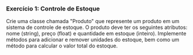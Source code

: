 ### Exercício 1: Controle de Estoque

Crie uma classe chamada "Produto" que represente um produto em um sistema de controle de estoque. O produto deve ter os seguintes atributos: nome (string), preço (float) e quantidade em estoque (inteiro). Implemente métodos para adicionar e remover unidades do estoque, bem como um método para calcular o valor total do estoque.

